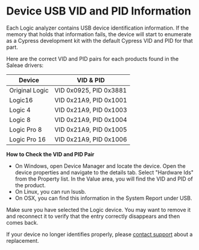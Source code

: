 # Device USB VID and PID Information

Each Logic analyzer contains USB device identification information. If the memory that holds that information fails, the device will start to enumerate as a Cypress development kit with the default Cypress VID and PID for that part.

Here are the correct VID and PID pairs for each products found in the Saleae drivers:

| Device         | VID & PID              |
| -------------- | ---------------------- |
| Original Logic | VID 0x0925, PID 0x3881 |
| Logic16        | VID 0x21A9, PID 0x1001 |
| Logic 4        | VID 0x21A9, PID 0x1003 |
| Logic 8        | VID 0x21A9, PID 0x1004 |
| Logic Pro 8    | VID 0x21A9, PID 0x1005 |
| Logic Pro 16   | VID 0x21A9, PID 0x1006 |

**How to Check the VID and PID Pair**

* On Windows, open Device Manager and locate the device. Open the device properties and navigate to the details tab. Select "Hardware Ids" from the Property list. In the Value area, you will find the VID and PID of the product.
* On Linux, you can run lsusb.
* On OSX, you can find this information in the System Report under USB.

Make sure you have selected the Logic device. You may want to remove it and reconnect it to verify that the entry correctly disappears and then comes back.

If your device no longer identifies properly, please [contact support](https://contact.saleae.com/hc/en-us/requests/new) about a replacement.
